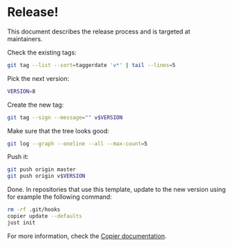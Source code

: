 # Release!

This document describes the release process and is targeted at maintainers.

Check the existing tags:

```sh
git tag --list --sort=taggerdate 'v*' | tail --lines=5
```

Pick the next version:

```sh
VERSION=8
```

Create the new tag:

```sh
git tag --sign --message="" v$VERSION
```

Make sure that the tree looks good:

```sh
git log --graph --oneline --all --max-count=5
```

Push it:

```sh
git push origin master
git push origin v$VERSION
```

Done. In repositories that use this template, update to the new version using
for example the following command:

```sh
rm -rf .git/hooks
copier update --defaults
just init
```

For more information, check the
[Copier documentation](https://copier.readthedocs.io/en/stable/updating/).
